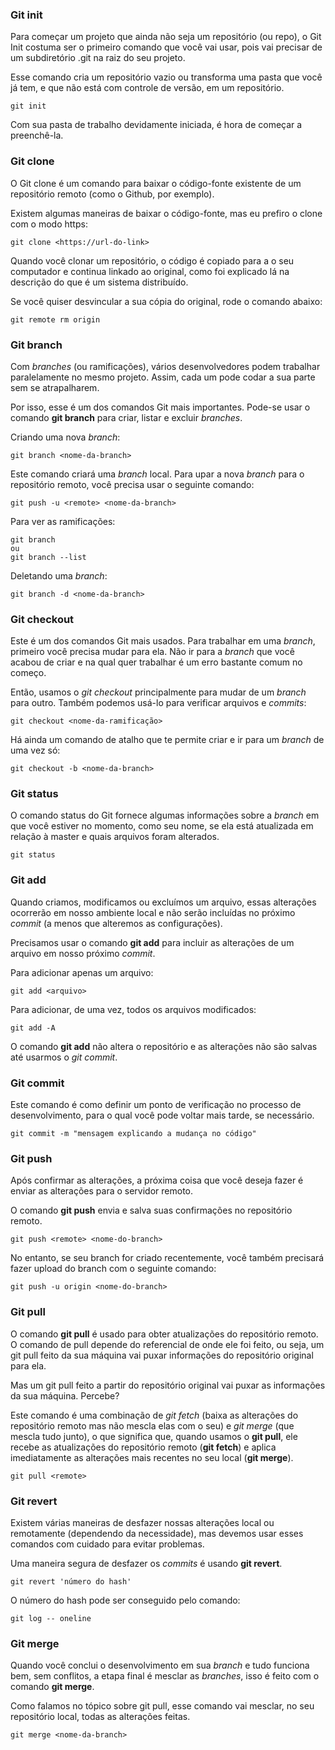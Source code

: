 

### Git init

Para começar um projeto que ainda não seja um repositório (ou repo), o Git Init costuma ser o primeiro comando que você vai usar, pois vai  precisar de um subdiretório .git na raiz do seu projeto.

Esse comando cria um repositório vazio ou transforma uma pasta que  você já tem, e que não está com controle de versão, em um repositório.

```
git init
```

Com sua pasta de trabalho devidamente iniciada, é hora de começar a preenchê-la.

### Git clone

O Git clone é um comando para baixar o código-fonte existente de um repositório remoto (como o Github, por exemplo). 

Existem algumas maneiras de baixar o código-fonte, mas eu prefiro o clone com o modo https:

```
git clone <https://url-do-link>
```

Quando você clonar um repositório, o código é copiado para a o seu  computador e continua linkado ao original, como foi explicado lá na  descrição do que é um sistema distribuído.

Se você quiser desvincular a sua cópia do original, rode o comando abaixo: 

```
git remote rm origin
```

### Git branch

Com *branches* (ou ramificações), vários desenvolvedores podem trabalhar paralelamente no mesmo projeto. Assim, cada um pode codar a  sua parte sem se atrapalharem.

Por isso, esse é um dos comandos Git mais importantes. Pode-se usar o comando **git branch** para criar, listar e excluir *branches*.

Criando uma nova *branch*:

```
git branch <nome-da-branch>
```

Este comando criará uma *branch* local. Para upar a nova *branch* para o repositório remoto, você precisa usar o seguinte comando:

```
git push -u <remote> <nome-da-branch>
```

Para ver as ramificações: 

```
git branch 
ou
git branch --list
```

Deletando uma *branch*:

```
git branch -d <nome-da-branch>
```

### Git checkout

Este é um dos comandos Git mais usados. Para trabalhar em uma *branch*, primeiro você precisa mudar para ela. Não ir para a *branch* que você acabou de criar e na qual quer trabalhar é um erro bastante comum no começo.

Então, usamos o *git checkout* principalmente para mudar de um *branch* para outro. Também podemos usá-lo para verificar arquivos e *commits*:

```
git checkout <nome-da-ramificação>
```

Há ainda um comando de atalho que te permite criar e ir para um *branch* de uma vez só:

```
git checkout -b <nome-da-branch>
```

### Git status

O comando status do Git fornece algumas informações sobre a *branch* em que você estiver no momento, como seu nome, se ela está atualizada em relação à master e quais arquivos foram alterados.

```
git status
```

### Git add

Quando criamos, modificamos ou excluímos um arquivo, essas alterações ocorrerão em nosso ambiente local e não serão incluídas no próximo *commit* (a menos que alteremos as configurações).

Precisamos usar o comando **git add** para incluir as alterações de um arquivo em nosso próximo *commit*.

Para adicionar apenas um arquivo: 

```
git add <arquivo>
```

Para adicionar, de uma vez, todos os arquivos modificados:

```
git add -A
```

O comando **git add** não altera o repositório e as alterações não são salvas até usarmos o *git commit*.

### Git commit

Este comando é como definir um ponto de verificação no processo de  desenvolvimento, para o qual você pode voltar mais tarde, se necessário.

```
git commit -m "mensagem explicando a mudança no código"
```

### Git push

Após confirmar as alterações, a próxima coisa que você deseja fazer é enviar as alterações para o servidor remoto. 

O comando **git push** envia e salva suas confirmações no repositório remoto.

```
git push <remote> <nome-do-branch>
```

No entanto, se seu branch for criado recentemente, você também precisará fazer upload do branch com o seguinte comando:

```
git push -u origin <nome-do-branch>
```

### Git pull

O comando **git pull** é usado para obter atualizações  do repositório remoto. O comando de pull depende do referencial de onde  ele foi feito, ou seja, um git pull feito da sua máquina vai puxar  informações do repositório original para ela. 

Mas um git pull feito a partir do repositório original vai puxar as informações da sua máquina. Percebe? 

Este comando é uma combinação de *git fetch* (baixa as alterações do repositório remoto mas não mescla elas com o seu) e *git merge* (que mescla tudo junto), o que significa que, quando usamos o **git pull**, ele recebe as atualizações do repositório remoto (**git fetch**) e aplica imediatamente as alterações mais recentes no seu local (**git merge**).

```
git pull <remote>
```

### Git revert

Existem várias maneiras de desfazer nossas alterações local ou  remotamente (dependendo da necessidade), mas devemos usar esses comandos com cuidado para evitar problemas.

Uma maneira segura de desfazer os *commits* é usando **git revert**. 

```
git revert 'número do hash'
```

O número do hash pode ser conseguido pelo comando:

```
git log -- oneline
```

### Git merge

Quando você conclui o desenvolvimento em sua *branch* e tudo funciona bem, sem conflitos, a etapa final é mesclar as *branches*, isso é feito com o comando **git merge**.

Como falamos no tópico sobre git pull, esse comando vai mesclar, no seu repositório local, todas as alterações feitas.

```
git merge <nome-da-branch>
```
